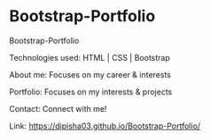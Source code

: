 # Bootstrap-Portfolio
Bootstrap-Portfolio 

Technologies used: HTML | CSS | Bootstrap 

About me: 
Focuses on my career & interests 

Portfolio: 
Focuses on my interests & projects 

Contact: 
Connect with me! 

Link:
https://dipisha03.github.io/Bootstrap-Portfolio/

